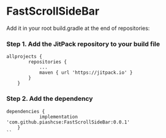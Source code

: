 # FastScrollSideBar

Add it in your root build.gradle at the end of repositories:

### Step 1. Add the JitPack repository to your build file

```
allprojects {
		repositories {
			...
			maven { url 'https://jitpack.io' }
		}
	}
```
### Step 2. Add the dependency
```
dependencies {
	        implementation 'com.github.piashcse:FastScrollSideBar:0.0.1'
	}
``
